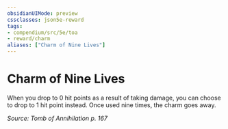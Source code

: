 ```yaml
---
obsidianUIMode: preview
cssclasses: json5e-reward
tags:
- compendium/src/5e/toa
- reward/charm
aliases: ["Charm of Nine Lives"]
---
```

# Charm of Nine Lives

When you drop to 0 hit points as a result of taking damage, you can choose to drop to 1 hit point instead. Once used nine times, the charm goes away.

*Source: Tomb of Annihilation p. 167*